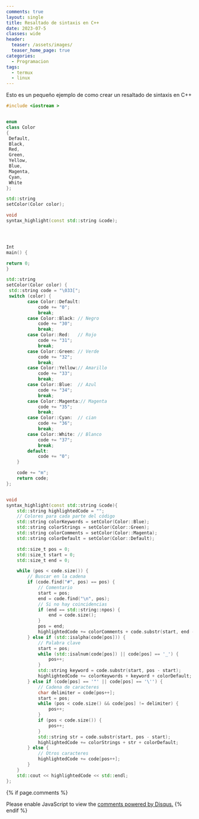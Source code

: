 ```yaml
---
comments: true
layout: single
title: Resaltado de sintaxis en C++ 
date: 2023-07-5
classes: wide
header:
  teaser: /assets/images/
  teaser_home_page: true
categories:
  - Programacion
tags:
  - termux 
  - linux
---
```


Esto es un pequeño ejemplo de como crear un resaltado de sintaxis en C++ 



```cpp
#include <iostream >


enum 
class Color 
{
 Default,
 Black,
 Red,
 Green,
 Yellow,
 Blue,
 Magenta,
 Cyan,
 White
};

std::string 
setColor(Color color);

void 
syntax_highlight(const std::string &code);  




Int 
main() {

return 0;
} 

std::string 
setColor(Color color) {
 std::string code = "\033[";
 switch (color) {
        case Color::Default:
            code += "0";
            break;
        case Color::Black: // Negro
            code += "30";
            break;
        case Color::Red:   // Rojo
            code += "31";
            break;
        case Color::Green: // Verde
            code += "32";
            break;
        case Color::Yellow:// Amarillo
            code += "33";
            break;
        case Color::Blue:  // Azul
            code += "34";
            break;
        case Color::Magenta:// Magenta
            code += "35";
            break;
        case Color::Cyan:  // cian
            code += "36";
            break;
        case Color::White: // Blanco 
            code += "37";
            break;
        default:
            code += "0";
    }

    code += "m";
    return code;
}; 


void 
syntax_highlight(const std::string &code){
    std::string highlightedCode = "";
    // Colores para cada parte del código
    std::string colorKeywords = setColor(Color::Blue);
    std::string colorStrings = setColor(Color::Green);
    std::string colorComments = setColor(Color::Magenta);
    std::string colorDefault = setColor(Color::Default);

    std::size_t pos = 0;
    std::size_t start = 0;
    std::size_t end = 0;

    while (pos < code.size()) {
        // Buscar en la cadena 
        if (code.find("#", pos) == pos) {
            // Comentario
            start = pos;
            end = code.find("\n", pos);
            // Si no hay coincidencias
            if (end == std::string::npos) {
                end = code.size();
            }
            pos = end;
            highlightedCode += colorComments + code.substr(start, end - start) + colorDefault;
        } else if (std::isalpha(code[pos])) {
            // Palabra clave
            start = pos;
            while (std::isalnum(code[pos]) || code[pos] == '_') {
                pos++;
            }
            std::string keyword = code.substr(start, pos - start);
            highlightedCode += colorKeywords + keyword + colorDefault;
        } else if (code[pos] == '"' || code[pos] == '\'') {
            // Cadena de caracteres
            char delimiter = code[pos++];
            start = pos;
            while (pos < code.size() && code[pos] != delimiter) {
                pos++;
            }
            if (pos < code.size()) {
                pos++;
            }
            std::string str = code.substr(start, pos - start);
            highlightedCode += colorStrings + str + colorDefault;
        } else {
            // Otros caracteres
            highlightedCode += code[pos++];
        }
    }
    std::cout << highlightedCode << std::endl;
};
```






{% if page.comments %}
<div id="disqus_thread"></div>
<script>
    (function() { // DON'T EDIT BELOW THIS LINE
    var d = document, s = d.createElement('script');
    s.src = 'https://blok-termux.disqus.com/embed.js';
    s.setAttribute('data-timestamp', +new Date());
    (d.head || d.body).appendChild(s);
    })();
</script>
<noscript>Please enable JavaScript to view the <a href="https://disqus.com/?ref_noscript">comments powered by Disqus.</a></noscript>
{% endif %}




